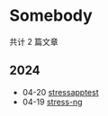 # Somebody

共计 2 篇文章

## 2024

- 04-20 [stressapptest](https://zack4396.github.io/documentation/operating-system/001-linux/099-tools/stressapptest/ "2024-04-20 11:17:58")
- 04-19 [stress-ng](https://zack4396.github.io/documentation/operating-system/001-linux/099-tools/stress-ng/ "2024-04-19 20:11:20")
